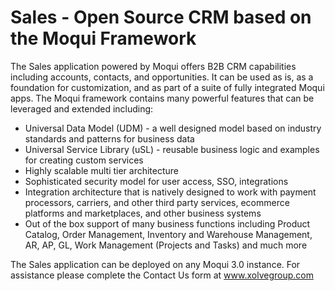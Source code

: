 # Sales - Open Source CRM based on the Moqui Framework
The Sales application powered by Moqui offers B2B CRM capabilities including accounts, contacts, and opportunities. It can be used as is, as a foundation for customization, and as part of a suite of fully integrated Moqui apps.
The Moqui framework contains many powerful features that can be leveraged and extended including:
* Universal Data Model (UDM) - a well designed model based on industry standards and patterns for business data
* Universal Service Library (uSL) - reusable business logic and examples for creating custom services
* Highly scalable multi tier architecture
* Sophisticated security model for user access, SSO, integrations
* Integration architecture that is natively designed to work with payment processors, carriers, and other third party services, ecommerce platforms and marketplaces, and other business systems
* Out of the box support of many business functions including Product Catalog, Order Management, Inventory and Warehouse Management, AR, AP, GL, Work Management (Projects and Tasks) and much more

The Sales application can be deployed on any Moqui 3.0 instance. For assistance please complete the Contact Us form at www.xolvegroup.com
